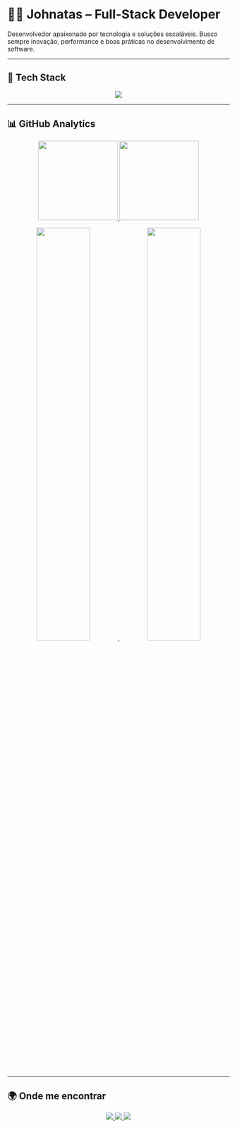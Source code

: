 # 👨‍💻 Johnatas – Full-Stack Developer  
Desenvolvedor apaixonado por tecnologia e soluções escaláveis. Busco sempre inovação, performance e boas práticas no desenvolvimento de software.  

---

## 🚀 Tech Stack  

<p align="center">
  <img src="https://skillicons.dev/icons?i=js,ts,react,nodejs,py,html,css,mongodb,mysql,postgres,express,flask,git,docker" />
</p>

---

## 📊 GitHub Analytics  

<p align="center">
  <a href="https://github.com/j0hnatasdev">
    <img height="180em" src="https://github-readme-stats.vercel.app/api?username=j0hnatasdev&show_icons=true&theme=radical&count_private=true&include_all_commits=true" />
    <img height="180em" src="https://github-readme-streak-stats.herokuapp.com/?user=j0hnatasdev&theme=radical" />
  </a>
</p>

<p align="center">
  <a href="https://github.com/j0hnatasdev">
    <img width="49%" src="https://github-readme-stats.vercel.app/api/top-langs/?username=j0hnatasdev&layout=compact&theme=radical" />
    <img width="49%" src="https://github-profile-summary-cards.vercel.app/api/cards/profile-details?username=j0hnatasdev&theme=radical" />
  </a>
</p>

---

## 🌍 Onde me encontrar  

<p align="center">
  <a href="mailto:contato@johnatasdev.com">
    <img src="https://img.shields.io/badge/Email-contato%40johnatasdev.com-red?style=for-the-badge&logo=gmail&logoColor=white" />
  </a>
  <a href="https://instagram.com/johnatasdev">
    <img src="https://img.shields.io/badge/Instagram-%40johnatasdev-%23E4405F?style=for-the-badge&logo=instagram&logoColor=white" />
  </a>
  <a href="https://github.com/j0hnatasdev">
    <img src="https://img.shields.io/badge/GitHub-j0hnatasdev-181717?style=for-the-badge&logo=github" />
  </a>
</p>
